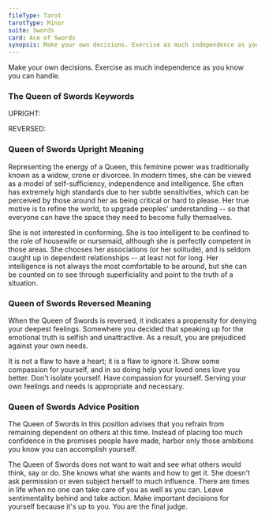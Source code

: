 ```yaml
---
fileType: Tarot
tarotType: Minor
suite: Swords
card: Ace of Swords
synopsis: Make your own decisions. Exercise as much independence as you know you can handle.
---
```

Make your own decisions. Exercise as much independence as you know you can handle.

### The Queen of Swords Keywords

UPRIGHT: 

REVERSED: 

### Queen of Swords Upright Meaning

Representing the energy of a Queen, this feminine power was traditionally known as a widow, crone or divorcee. In modern times, she can be viewed as a model of self-sufficiency, independence and intelligence. She often has extremely high standards due to her subtle sensitivities, which can be perceived by those around her as being critical or hard to please. Her true motive is to refine the world, to upgrade peoples' understanding -- so that everyone can have the space they need to become fully themselves.

She is not interested in conforming. She is too intelligent to be confined to the role of housewife or nursemaid, although she is perfectly competent in those areas. She chooses her associations (or her solitude), and is seldom caught up in dependent relationships -- at least not for long. Her intelligence is not always the most comfortable to be around, but she can be counted on to see through superficiality and point to the truth of a situation.

### Queen of Swords Reversed Meaning

When the Queen of Swords is reversed, it indicates a propensity for denying your deepest feelings. Somewhere you decided that speaking up for the emotional truth is selfish and unattractive. As a result, you are prejudiced against your own needs.

It is not a flaw to have a heart; it is a flaw to ignore it. Show some compassion for yourself, and in so doing help your loved ones love you better. Don't isolate yourself. Have compassion for yourself. Serving your own feelings and needs is appropriate and necessary.

### Queen of Swords Advice Position

The Queen of Swords in this position advises that you refrain from remaining dependent on others at this time. Instead of placing too much confidence in the promises people have made, harbor only those ambitions you know you can accomplish yourself.

The Queen of Swords does not want to wait and see what others would think, say or do. She knows what she wants and how to get it. She doesn't ask permission or even subject herself to much influence. There are times in life when no one can take care of you as well as you can. Leave sentimentality behind and take action. Make important decisions for yourself because it's up to you. You are the final judge.
